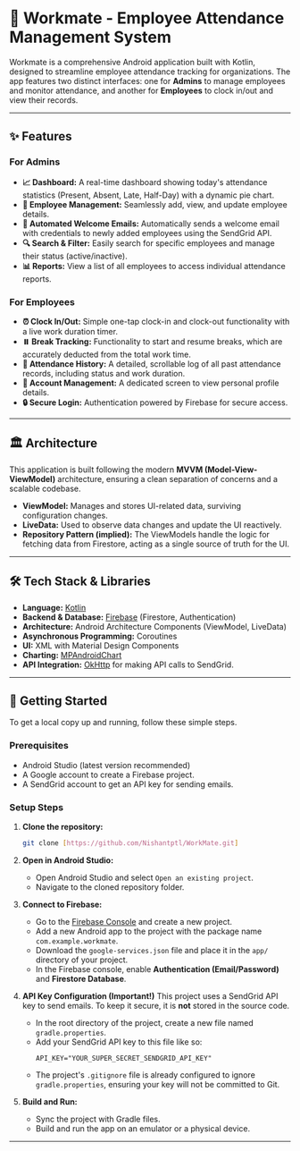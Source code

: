 # 🏢 Workmate - Employee Attendance Management System

Workmate is a comprehensive Android application built with Kotlin, designed to streamline employee attendance tracking for organizations. The app features two distinct interfaces: one for **Admins** to manage employees and monitor attendance, and another for **Employees** to clock in/out and view their records.

---

## ✨ Features

### For Admins
* **📈 Dashboard:** A real-time dashboard showing today's attendance statistics (Present, Absent, Late, Half-Day) with a dynamic pie chart.
* **👥 Employee Management:** Seamlessly add, view, and update employee details.
* **📧 Automated Welcome Emails:** Automatically sends a welcome email with credentials to newly added employees using the SendGrid API.
* **🔍 Search & Filter:** Easily search for specific employees and manage their status (active/inactive).
* **📊 Reports:** View a list of all employees to access individual attendance reports.

### For Employees
* **⏰ Clock In/Out:** Simple one-tap clock-in and clock-out functionality with a live work duration timer.
* **⏸️ Break Tracking:** Functionality to start and resume breaks, which are accurately deducted from the total work time.
* **📖 Attendance History:** A detailed, scrollable log of all past attendance records, including status and work duration.
* **👤 Account Management:** A dedicated screen to view personal profile details.
* **🔒 Secure Login:** Authentication powered by Firebase for secure access.

---

## 🏛️ Architecture

This application is built following the modern **MVVM (Model-View-ViewModel)** architecture, ensuring a clean separation of concerns and a scalable codebase.

* **ViewModel:** Manages and stores UI-related data, surviving configuration changes.
* **LiveData:** Used to observe data changes and update the UI reactively.
* **Repository Pattern (implied):** The ViewModels handle the logic for fetching data from Firestore, acting as a single source of truth for the UI.

---

## 🛠️ Tech Stack & Libraries

* **Language:** [Kotlin](https://kotlinlang.org/)
* **Backend & Database:** [Firebase](https://firebase.google.com/) (Firestore, Authentication)
* **Architecture:** Android Architecture Components (ViewModel, LiveData)
* **Asynchronous Programming:** Coroutines
* **UI:** XML with Material Design Components
* **Charting:** [MPAndroidChart](https://github.com/PhilJay/MPAndroidChart)
* **API Integration:** [OkHttp](https://square.github.io/okhttp/) for making API calls to SendGrid.

---

## 🚀 Getting Started

To get a local copy up and running, follow these simple steps.

### Prerequisites

* Android Studio (latest version recommended)
* A Google account to create a Firebase project.
* A SendGrid account to get an API key for sending emails.

### Setup Steps

1.  **Clone the repository:**
    ```sh
    git clone [https://github.com/Nishantptl/WorkMate.git]
    ```

2.  **Open in Android Studio:**
    * Open Android Studio and select `Open an existing project`.
    * Navigate to the cloned repository folder.

3.  **Connect to Firebase:**
    * Go to the [Firebase Console](https://console.firebase.google.com/) and create a new project.
    * Add a new Android app to the project with the package name `com.example.workmate`.
    * Download the `google-services.json` file and place it in the `app/` directory of your project.
    * In the Firebase console, enable **Authentication (Email/Password)** and **Firestore Database**.

4.  **API Key Configuration (Important!)**
    This project uses a SendGrid API key to send emails. To keep it secure, it is **not** stored in the source code.

    * In the root directory of the project, create a new file named `gradle.properties`.
    * Add your SendGrid API key to this file like so:
        ```properties
        API_KEY="YOUR_SUPER_SECRET_SENDGRID_API_KEY"
        ```
    * The project's `.gitignore` file is already configured to ignore `gradle.properties`, ensuring your key will not be committed to Git.

5.  **Build and Run:**
    * Sync the project with Gradle files.
    * Build and run the app on an emulator or a physical device.

---

